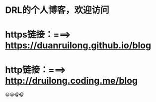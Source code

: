 # DRL的个人博客，欢迎访问
# https链接：===>  https://duanruilong.github.io/blog
# http链接：===>  http://druilong.coding.me/blog
😀😀🎧🎧
